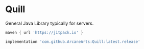 # Quill
General Java Library typically for servers.

```groovy
maven { url 'https://jitpack.io' }
```

```groovy
implementation 'com.github.ArcaneArts:Quill:latest.release'
```
